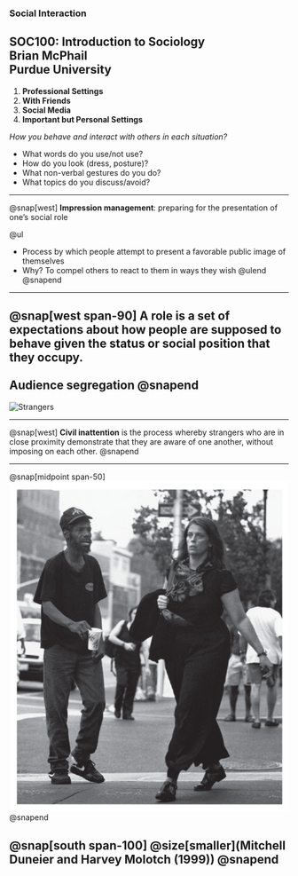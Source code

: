 ### Social Interaction
SOC100: Introduction to Sociology  
Brian McPhail  
Purdue University
---

1.	**Professional Settings**
2.	**With Friends**
3.	**Social Media**
4.	**Important but Personal Settings**

*How you behave and interact with others in each situation?*

- What words do you use/not use?
- How do you look (dress, posture)?
- What non-verbal gestures do you do?
- What topics do you discuss/avoid?

---
@snap[west]
**Impression management**: preparing for the presentation of one’s social role  

@ul[](false)
  - Process by which people attempt to present a favorable public image of themselves
  - Why? To compel others to react to them in ways they wish
@ulend
@snapend

---
@snap[west span-90]
A **role** is a set of expectations about how people are supposed to behave given the status or social position that they occupy.
<br>
<br>
Audience segregation
@snapend
---

![Strangers](https://player.vimeo.com/video/88916863)

---
@snap[west]
**Civil inattention** is the process whereby strangers who are in close proximity demonstrate that they are aware of one another, without imposing on each other.
@snapend

---

@snap[midpoint span-50]
![Vandalism](img/vandalism.png)
@snapend

@snap[south span-100]
@size[smaller](Mitchell Duneier and Harvey Molotch (1999))
@snapend
---
